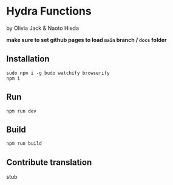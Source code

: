 # Hydra Functions

by Olivia Jack & Naoto Hieda

**make sure to set github pages to load `main` branch / `docs` folder**

## Installation

    sudo npm i -g budo watchify browserify
    npm i

## Run

    npm run dev

## Build

    npm run build

## Contribute translation

stub
